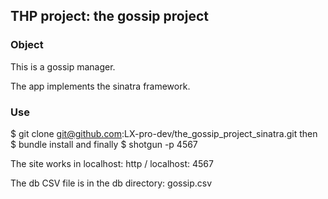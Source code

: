 ## THP project: the gossip project

### Object

This is a gossip manager.

The app implements the sinatra framework.

### Use

$ git clone git@github.com:LX-pro-dev/the_gossip_project_sinatra.git
then
$ bundle install
and finally
$ shotgun -p 4567

The site works in localhost: http / localhost: 4567

The db CSV file is in the db directory: gossip.csv
